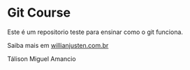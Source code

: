 # Git Course

Este é um repositorio teste para ensinar como o git funciona.

Saiba mais em [willianjusten.com.br](http://www.willianjusten.com.br)

Tálison Miguel Amancio
